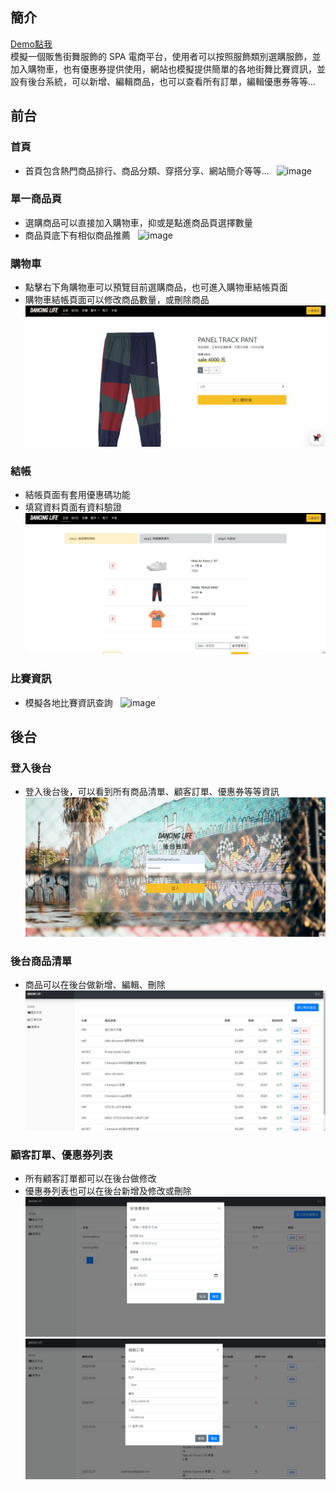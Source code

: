 ## 簡介
[Demo點我](https://rj603295.github.io/Vue-Dancing-Life-CLI4/dist/#)  
模擬一個販售街舞服飾的 SPA 電商平台，使用者可以按照服飾類別選購服飾，並加入購物車，也有優惠券提供使用，網站也模擬提供簡單的各地街舞比賽資訊，並設有後台系統，可以新增、編輯商品，也可以查看所有訂單，編輯優惠券等等...

## 前台
### 首頁
- 首頁包含熱門商品排行、商品分類、穿搭分享、網站簡介等等...
&nbsp;
![image](https://github.com/rj603295/imgRepo/blob/master/Dancing_Life_Img/homePage.gif?raw=true)
### 單一商品頁
- 選購商品可以直接加入購物車，抑或是點進商品頁選擇數量
- 商品頁底下有相似商品推薦
&nbsp;
![image](https://github.com/rj603295/imgRepo/blob/master/Dancing_Life_Img/productDetail.gif?raw=true)
### 購物車
- 點擊右下角購物車可以預覽目前選購商品，也可進入購物車結帳頁面
- 購物車結帳頁面可以修改商品數量，或刪除商品
&nbsp;
![image](https://github.com/rj603295/imgRepo/blob/master/Dancing_Life_Img/Cart.gif?raw=true)
### 結帳
- 結帳頁面有套用優惠碼功能
- 填寫資料頁面有資料驗證
&nbsp;
![image](https://github.com/rj603295/imgRepo/blob/master/Dancing_Life_Img/Order.gif?raw=true)
### 比賽資訊
- 模擬各地比賽資訊查詢
&nbsp;
![image](https://github.com/rj603295/imgRepo/blob/master/Dancing_Life_Img/contest.gif?raw=true)
## 後台
### 登入後台
- 登入後台後，可以看到所有商品清單、顧客訂單、優惠券等等資訊
&nbsp;
![image](https://github.com/rj603295/imgRepo/blob/master/Dancing_Life_Img/backstage.gif?raw=true)
### 後台商品清單
- 商品可以在後台做新增、編輯、刪除
&nbsp;
![image](https://github.com/rj603295/imgRepo/blob/master/Dancing_Life_Img/addProduct.gif?raw=true)
### 顧客訂單、優惠券列表
- 所有顧客訂單都可以在後台做修改
- 優惠券列表也可以在後台新增及修改或刪除
&nbsp;
![image](https://github.com/rj603295/imgRepo/blob/master/Dancing_Life_Img/coupon.PNG?raw=true)
![image](https://github.com/rj603295/imgRepo/blob/master/Dancing_Life_Img/editOrder.PNG?raw=true)

